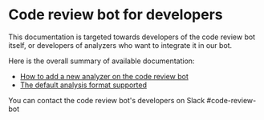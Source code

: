 # Code review bot for developers

This documentation is targeted towards developers of the code review bot itself, or developers of analyzers who want to integrate it in our bot.

Here is the overall summary of available documentation:

- [How to add a new analyzer on the code review bot](new_analyzer.md)
- [The default analysis format supported](analysis_format.md)

You can contact the code review bot's developers on Slack #code-review-bot
